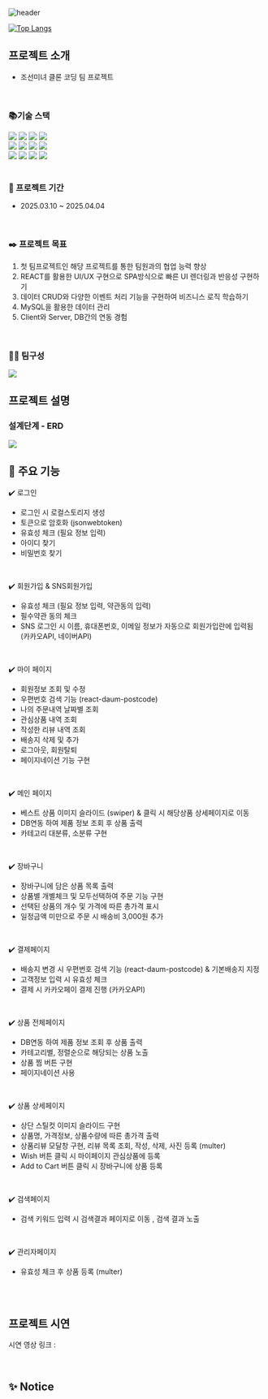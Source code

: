 ![header](https://capsule-render.vercel.app/api?type=Waving&color=gradient&height=200&section=header&text=조선미녀%20&fontSize=90)

[![Top Langs](https://github-readme-stats.vercel.app/api/top-langs/?username=anuraghazra&langs_count=5&layout=compact&theme=highcontrast)](https://github.com/anuraghazra/github-readme-stats)
 <br>

## 프로젝트 소개
- 조선미녀 클론 코딩 팀 프로젝트 <br>
 <br>
 
### 📚기술 스택

<div align=left> 
  <img src="https://img.shields.io/badge/html5-E34F26?style=for-the-badge&logo=html5&logoColor=white"> 
  <img src="https://img.shields.io/badge/css-1572B6?style=for-the-badge&logo=css3&logoColor=white"> 
  <img src="https://img.shields.io/badge/javascript-F7DF1E?style=for-the-badge&logo=javascript&logoColor=black"> 
  <img src="https://img.shields.io/badge/mysql-4479A1?style=for-the-badge&logo=mysql&logoColor=white"> 
  <br>
  <img src="https://img.shields.io/badge/react-61DAFB?style=for-the-badge&logo=react&logoColor=black"> 
  <img src="https://img.shields.io/badge/node.js-339933?style=for-the-badge&logo=Node.js&logoColor=white">
  <img src="https://img.shields.io/badge/express-000000?style=for-the-badge&logo=express&logoColor=white">
  <img src="https://img.shields.io/badge/bootstrap-7952B3?style=for-the-badge&logo=bootstrap&logoColor=white">
  <br>
  <img src="https://img.shields.io/badge/github-181717?style=for-the-badge&logo=github&logoColor=white">
  <img src="https://img.shields.io/badge/git-F05032?style=for-the-badge&logo=git&logoColor=white">
  <img src="https://img.shields.io/badge/fontawesome-339AF0?style=for-the-badge&logo=fontawesome&logoColor=white">
   <img src="https://img.shields.io/badge/visual%20studio%20code-%23007ACC.svg?&style=for-the-badge&logo=visual%20studio%20code&logoColor=white" />
  <br>
 <br>

### 📆 프로젝트 기간
- 2025.03.10 ~ 2025.04.04 <br>
 <br>
 
### ✒️ 프로젝트 목표
1. 첫 팀프로젝트인 해당 프로젝트를 통한 팀원과의 협업 능력 향상
2. REACT를 활용한 UI/UX 구현으로 SPA방식으로 빠른 UI 렌더링과 반응성 구현하기
3. 데이터 CRUD와 다양한 이벤트 처리 기능을 구현하여 비즈니스 로직 학습하기
4. MySQL을 활용한 데이터 관리
5. Client와 Server, DB간의 연동 경험

<br>

### 🙋‍♀️ 팀구성
<img src="https://github.com/user-attachments/assets/0f5eceae-721c-4f22-ac6a-6856fb39ec33" />
<br>


## 프로젝트 설명
### 설계단계 - ERD 
<img src ="https://github.com/user-attachments/assets/f69e85d2-2724-47f2-ae89-3e6f6e83bc3c" />
<br>


## 📌 주요 기능
✔️ 로그인<br>
- 로그인 시 로컬스토리지 생성<br>
- 토큰으로 암호화 (jsonwebtoken)<br>
- 유효성 체크 (필요 정보 입력)<br>
- 아이디 찾기<br>
- 비밀번호 찾기<br>


<br>

✔️ 회원가입 & SNS회원가입 <br>
- 유효성 체크 (필요 정보 입력, 약관동의 입력)<br>
- 필수약관 동의 체크<br>
- SNS 로그인 시 이름, 휴대폰번호, 이메일 정보가 자동으로 회원가입란에 입력됨 (카카오API, 네이버API)<br>

<br>

✔️ 마이 페이지<br>
- 회원정보 조회 및 수정<br>
- 우편번호 검색 기능 (react-daum-postcode)<br>
- 나의 주문내역 날짜별 조회<br>
- 관심상품 내역 조회<br>
- 작성한 리뷰 내역 조회<br>
- 배송지 삭제 및 추가<br>
- 로그아웃, 회원탈퇴<br>
- 페이지네이션 기능 구현<br>

<br>

✔️ 메인 페이지<br>
- 베스트 상품 이미지 슬라이드 (swiper) & 클릭 시 해당상품 상세페이지로 이동 <br>
- DB연동 하여 제품 정보 조회 후 상품 출력<br>
- 카테고리 대분류, 소분류 구현<br>

<br>

✔️ 장바구니<br>
- 장바구니에 담은 상품 목록 출력<br>
- 상품별 개별체크 및 모두선택하여 주문 기능 구현<br>
- 선택된 상품의 개수 및 가격에 따른 총가격 표시<br>
- 일정금액 미만으로 주문 시 배송비 3,000원 추가<br>

<br>

✔️ 결제페이지<br>
- 배송지 변경 시 우편번호 검색 기능 (react-daum-postcode) & 기본배송지 지정<br>
- 고객정보 입력 시 유효성 체크<br>
- 결제 시 카카오페이 결제 진행 (카카오API) 
<br>

✔️ 상품 전체페이지<br>
- DB연동 하여 제품 정보 조회 후 상품 출력<br>
- 카테고리별, 정렬순으로 해당되는 상품 노출<br>
- 상품 찜 버튼 구현<br>
- 페이지네이션 사용<br>


<br>

✔️ 상품 상세페이지<br>
- 상단 스틸컷 이미지 슬라이드 구현<br>
- 상품명, 가격정보, 상품수량에 따른 총가격 출력<br>
- 상품리뷰 모달창 구현, 리뷰 목록 조회, 작성, 삭제, 사진 등록 (multer)<br>
- Wish 버튼 클릭 시 마이페이지 관심상품에 등록<br>
- Add to Cart 버튼 클릭 시 장바구니에 상품 등록<br>

<br>

✔️ 검색페이지<br>
- 검색 키워드 입력 시 검색결과 페이지로 이동 , 검색 결과 노출<br>

<br>

✔️ 관리자페이지<br>
- 유효성 체크 후 상품 등록 (multer)<br>

<br>


</div>

<br>

## 프로젝트 시연 

시연 영상 링크 : 

<br>

## ✨ Notice

<br><br><br>
    
  



